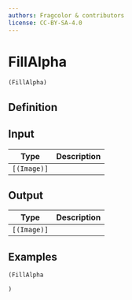 ```yaml
---
authors: Fragcolor & contributors
license: CC-BY-SA-4.0
---
```



# FillAlpha

```clojure
(FillAlpha)
```


## Definition




## Input

| Type | Description |
|------|-------------|
| `[(Image)]` |  |


## Output

| Type | Description |
|------|-------------|
| `[(Image)]` |  |


## Examples

```clojure
(FillAlpha

)
```

